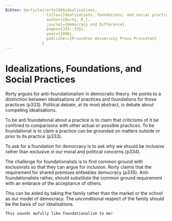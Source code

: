```yaml
---
Bibtex:	@article{rorty1996idealizations,
				  title={Idealizations, foundations, and social practices},
				  author={Rorty, R.},
				  journal={Democracy and Difference},
				  pages={333--335},
				  year={1996},
				  publisher={Princeton University Press Princeton}
				}
---
```


Idealizations, Foundations, and Social Practices
================================================

Rorty argues for anti-foundationalism in democratic theory.  He points to a distinction between idealisations of practices and foundations for those practices (p333).  Political debate, at its most abstract, is debate about competing idealisations.

To be anti foundational about a practice is to claim that criticisms of it be confined to comparisons with other actual or possible practices.  To be foundational is to claim a practice can be grounded on matters outside or prior to its practice (p333).

To ask for a foundation for democracy is to ask why we should be inclusive rather than exclusive in our moral and political concerns (p334).

The challenge for foundationalists is to find common ground with exclusivists so that they can argue for inclusion.  Rorty claims that the requirement for shared premises enfeebles democracy (p335). Anti-foundationalists rather, should substitute the common ground requirement with an embrace of the acceptance of others.

This can be aided by taking the family rather than the market or the school as our model of democracy. The unconditional respect of the family should be the basis of our idealisations. 

	This sounds awfully like foundationalism to me!